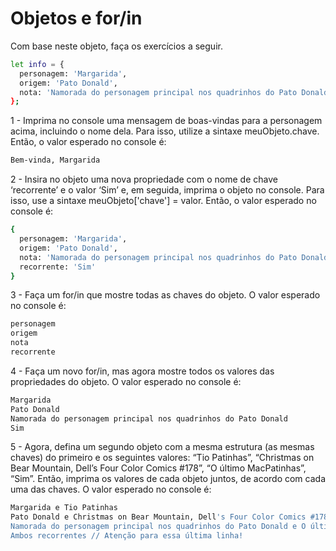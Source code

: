 # Objetos e for/in

Com base neste objeto, faça os exercícios a seguir.

```sh
let info = {
  personagem: 'Margarida',
  origem: 'Pato Donald',
  nota: 'Namorada do personagem principal nos quadrinhos do Pato Donald',
};
```
1 - Imprima no console uma mensagem de boas-vindas para a personagem acima, incluindo o nome dela. Para isso, utilize a sintaxe meuObjeto.chave. Então, o valor esperado no console é:

```sh
Bem-vinda, Margarida
```
2 - Insira no objeto uma nova propriedade com o nome de chave ‘recorrente’ e o valor ‘Sim’ e, em seguida, imprima o objeto no console. Para isso, use a sintaxe meuObjeto['chave'] = valor. Então, o valor esperado no console é:

```sh
{
  personagem: 'Margarida',
  origem: 'Pato Donald',
  nota: 'Namorada do personagem principal nos quadrinhos do Pato Donald',
  recorrente: 'Sim'
}
```
3 - Faça um for/in que mostre todas as chaves do objeto. O valor esperado no console é:

```sh
personagem
origem
nota
recorrente
```
4 - Faça um novo for/in, mas agora mostre todos os valores das propriedades do objeto. O valor esperado no console é:

```sh
Margarida
Pato Donald
Namorada do personagem principal nos quadrinhos do Pato Donald
Sim
```
5 - Agora, defina um segundo objeto com a mesma estrutura (as mesmas chaves) do primeiro e os seguintes valores: “Tio Patinhas”, “Christmas on Bear Mountain, Dell’s Four Color Comics #178”, “O último MacPatinhas”, “Sim”. Então, imprima os valores de cada objeto juntos, de acordo com cada uma das chaves. O valor esperado no console é:

```sh
Margarida e Tio Patinhas
Pato Donald e Christmas on Bear Mountain, Dell's Four Color Comics #178
Namorada do personagem principal nos quadrinhos do Pato Donald e O último MacPatinhas
Ambos recorrentes // Atenção para essa última linha!
```